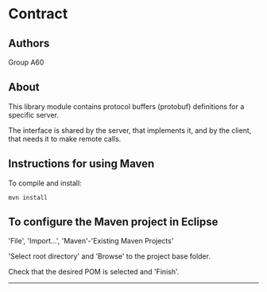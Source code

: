# Contract


## Authors

Group A60

## About

This library module contains protocol buffers (protobuf) definitions for a specific server.

The interface is shared by the server, that implements it, and by the client, that needs it to make remote calls.


## Instructions for using Maven

To compile and install:

```
mvn install
```


## To configure the Maven project in Eclipse

'File', 'Import...', 'Maven'-'Existing Maven Projects'

'Select root directory' and 'Browse' to the project base folder.

Check that the desired POM is selected and 'Finish'.


----

